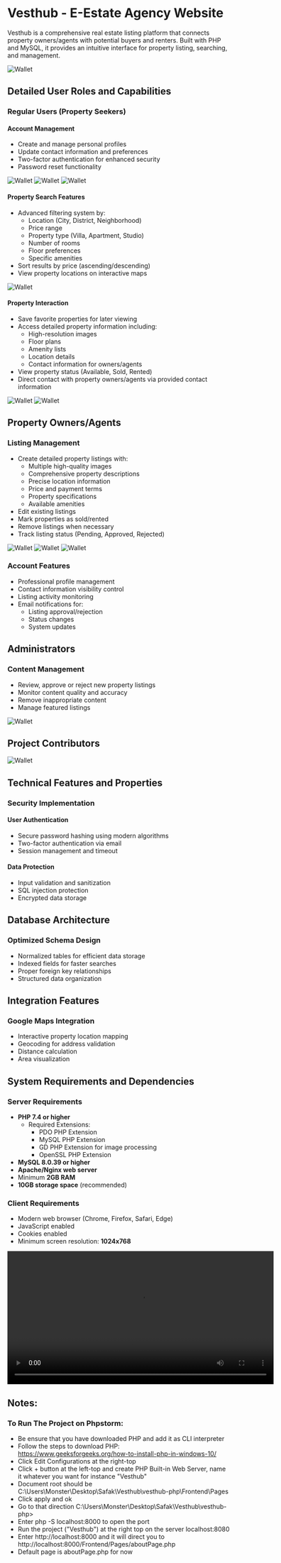 # Vesthub - E-Estate Agency Website

Vesthub is a comprehensive real estate listing platform that connects property owners/agents with potential buyers and renters. Built with PHP and MySQL, it provides an intuitive interface for property listing, searching, and management.

<img src="https://github.com/user-attachments/assets/66023693-6fcc-480a-8b17-e97935c7aca7" alt="Wallet">

## Detailed User Roles and Capabilities

### Regular Users (Property Seekers)

#### Account Management
* Create and manage personal profiles
* Update contact information and preferences
* Two-factor authentication for enhanced security
* Password reset functionality

<img src="https://github.com/user-attachments/assets/aac6888a-8d1b-4b2d-a97c-aa902de87de7" alt="Wallet">

<img src="https://github.com/user-attachments/assets/f377691a-280a-48ed-abd4-361795f14e8d" alt="Wallet">

<img src="https://github.com/user-attachments/assets/48bf9865-27e3-4e8d-85e6-d98157d92146" alt="Wallet">

#### Property Search Features
* Advanced filtering system by:
  * Location (City, District, Neighborhood)
  * Price range
  * Property type (Villa, Apartment, Studio)
  * Number of rooms
  * Floor preferences
  * Specific amenities
* Sort results by price (ascending/descending)
* View property locations on interactive maps

<img src="https://github.com/user-attachments/assets/afb20a4c-6ee4-44d0-9018-7251743573eb" alt="Wallet">

#### Property Interaction
* Save favorite properties for later viewing
* Access detailed property information including:
  * High-resolution images
  * Floor plans
  * Amenity lists
  * Location details
  * Contact information for owners/agents
* View property status (Available, Sold, Rented)
* Direct contact with property owners/agents via provided contact information

<img src="https://github.com/user-attachments/assets/059d7aac-7bc0-4e2a-b370-b6d6b9edf6bd" alt="Wallet">

<img src="https://github.com/user-attachments/assets/a577d523-d445-4263-9c30-04e3e7892ceb" alt="Wallet">


## Property Owners/Agents

### Listing Management
* Create detailed property listings with:
  * Multiple high-quality images
  * Comprehensive property descriptions
  * Precise location information
  * Price and payment terms
  * Property specifications
  * Available amenities
* Edit existing listings
* Mark properties as sold/rented
* Remove listings when necessary
* Track listing status (Pending, Approved, Rejected)

<img src="https://github.com/user-attachments/assets/9e224455-0be6-49d9-85eb-b7f421368be8" alt="Wallet">

<img src="https://github.com/user-attachments/assets/74a2d020-c8cb-48c8-ad6e-2ad814ceaaf8" alt="Wallet">

<img src="https://github.com/user-attachments/assets/97beeb26-d96e-4758-bd40-c5b2f0f699b5" alt="Wallet">


### Account Features
* Professional profile management
* Contact information visibility control
* Listing activity monitoring
* Email notifications for:
  * Listing approval/rejection
  * Status changes
  * System updates

## Administrators

### Content Management
* Review, approve or reject new property listings
* Monitor content quality and accuracy
* Remove inappropriate content
* Manage featured listings

<img src="https://github.com/user-attachments/assets/9b2ec086-2ce5-4941-a049-7fd384ae64ca" alt="Wallet">

## Project Contributors

<img src="https://github.com/user-attachments/assets/38ffe851-61e9-473d-863e-d07426c07e06" alt="Wallet">

## Technical Features and Properties

### Security Implementation

#### User Authentication
* Secure password hashing using modern algorithms
* Two-factor authentication via email
* Session management and timeout

#### Data Protection
* Input validation and sanitization
* SQL injection protection
* Encrypted data storage

## Database Architecture

### Optimized Schema Design
* Normalized tables for efficient data storage
* Indexed fields for faster searches
* Proper foreign key relationships
* Structured data organization

## Integration Features

### Google Maps Integration
* Interactive property location mapping
* Geocoding for address validation
* Distance calculation
* Area visualization

## System Requirements and Dependencies

### Server Requirements
* **PHP 7.4 or higher**
  * Required Extensions:
    * PDO PHP Extension
    * MySQL PHP Extension
    * GD PHP Extension for image processing
    * OpenSSL PHP Extension
* **MySQL 8.0.39 or higher**
* **Apache/Nginx web server**
* Minimum **2GB RAM**
* **10GB storage space** (recommended)

### Client Requirements
* Modern web browser (Chrome, Firefox, Safari, Edge)
* JavaScript enabled
* Cookies enabled
* Minimum screen resolution: **1024x768**

<video controls width="600">
  <source src="https://github.com/your-repo/releases/download/version/vesthub.mp4" type="video/mp4">
  Your browser does not support the video tag.
</video>


## Notes:
### To Run The Project on Phpstorm:
* Be ensure that you have downloaded PHP and add it as CLI interpreter
* Follow the steps to download PHP: https://www.geeksforgeeks.org/how-to-install-php-in-windows-10/
* Click Edit Configurations at the right-top 
* Click + button at the left-top and create PHP Built-in Web Server, name it whatever you want for instance "Vesthub"
* Document root should be C:\Users\Monster\Desktop\Safak\Vesthub\vesthub-php\Frontend\Pages 
* Click apply and ok
* Go to that direction C:\Users\Monster\Desktop\Safak\Vesthub\vesthub-php> 
* Enter php -S localhost:8000 to open the port
* Run the project ("Vesthub") at the right top on the server localhost:8080
* Enter http://localhost:8000 and it will direct you to http://localhost:8000/Frontend/Pages/aboutPage.php
* Default page is aboutPage.php for now
